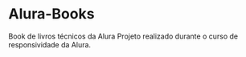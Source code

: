 # Alura-Books
Book de livros técnicos da Alura
Projeto realizado durante o curso de responsividade da Alura.
